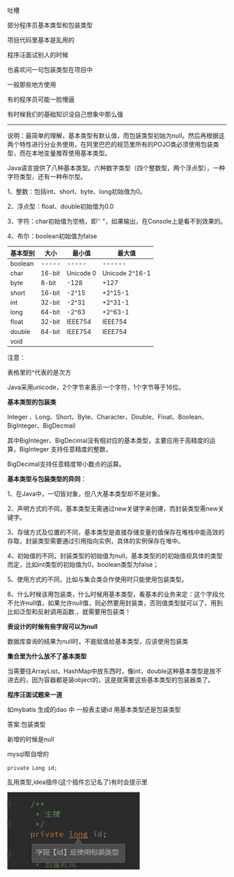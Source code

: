 吐槽

部分程序员基本类型和包装类型

项目代码里基本是乱用的

程序汪面试别人的时候

也喜欢问一句包装类型在项目中

一般那些地方使用

有的程序员可能一脸懵逼

有时候我们的基础知识没自己想象中那么强





------



说明：最简单的理解，基本类型有默认值，而包装类型初始为null。然后再根据这两个特性进行分业务使用，在阿里巴巴的规范里所有的POJO类必须使用包装类型，而在本地变量推荐使用基本类型。



Java语言提供了八种基本类型。六种数字类型（四个整数型，两个浮点型），一种字符类型，还有一种布尔型。 

1、整数：包括int、short、byte、long初始值为0。

2、浮点型：float、double初始值为0.0

3、字符：char初始值为空格，即'' "，如果输出，在Console上是看不到效果的。

4、布尔：boolean初始值为false

| 基本型别 | 大小   | 最小值    | 最大值         |
| -------- | ------ | --------- | -------------- |
| boolean  | -----  | -----     | ------         |
| char     | 16-bit | Unicode 0 | Unicode 2^16-1 |
| byte     | 8-bit  | -128      | +127           |
| short    | 16-bit | -2^15     | +2^15-1        |
| int      | 32-bit | -2^31     | +2^31-1        |
| long     | 64-bit | -2^63     | +2^63-1        |
| float    | 32-bit | IEEE754   | IEEE754        |
| double   | 64-bit | IEEE754   | IEEE754        |
| void     |        |           |                |

注意：

表格里的^代表的是次方

Java采用unicode，2个字节来表示一个字符，1个字节等于16位。 



**基本类型的包装类**

Integer 、Long、Short、Byte、Character、Double、Float、Boolean、BigInteger、BigDecmail

其中BigInteger、BigDecimal没有相对应的基本类型，主要应用于高精度的运算，BigInteger 支持任意精度的整数， 

BigDecimal支持任意精度带小数点的运算。



**基本类型与包装类型的异同**：

1、在Java中，一切皆对象，但八大基本类型却不是对象。

2、声明方式的不同，基本类型无需通过new关键字来创建，而封装类型需new关键字。

3、存储方式及位置的不同，基本类型是直接存储变量的值保存在堆栈中能高效的存取，封装类型需要通过引用指向实例，具体的实例保存在堆中。

4、初始值的不同，封装类型的初始值为null，基本类型的的初始值视具体的类型而定，比如int类型的初始值为0，boolean类型为false；

5、使用方式的不同，比如与集合类合作使用时只能使用包装类型。

6、什么时候该用包装类，什么时候用基本类型，看基本的业务来定：这个字段允不允许null值，如果允许null值，则必然要用封装类，否则值类型就可以了，用到比如泛型和反射调用函数.，就需要用包装类！ 



**表设计的时候有些字段可以为null**

数据库查询的结果为null时，不能赋值给基本类型，应该使用包装类



**集合里为什么放不了基本类型**

当需要往ArrayList，HashMap中放东西时，像int，double这种基本类型是放不进去的，因为容器都是装object的，这是就需要这些基本类型的包装器类了。





**程序汪面试题来一道**

如mybatis 生成的dao 中 一般表主键id  用基本类型还是包装类型



答案:包装类型

新增的时候是null

mysql帮自增的

```
private Long id;
```

乱用类型,idea插件(这个插件忘记名了)有时会提示里

![img](image\什么时候用java的包装类或者java的基本类型\640.webp)